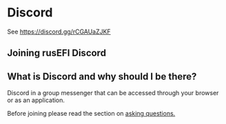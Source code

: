 # Discord

See https://discord.gg/rCGAUaZJKF

## Joining rusEFI Discord

## What is Discord and why should I be there?

Discord in a group messenger that can be accessed through your browser or as an application.

Before joining please read the section on [asking questions.](HOWTO-ask-questions)  

